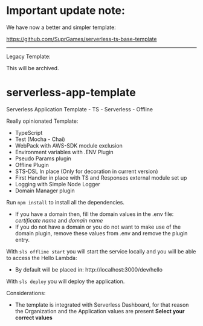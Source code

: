 # Important update note:

We have now a better and simpler template:

https://github.com/SuprGames/serverless-ts-base-template

------------------------------------------------------------------------------------------------------------

Legacy Template:

This will be archived.

# serverless-app-template
Serverless Application Template - TS - Serverless - Offline

Really opinionated Template:

* TypeScript
* Test (Mocha - Chai)
* WebPack with AWS-SDK module exclusion
* Environment variables with .ENV Plugin
* Pseudo Params plugin 
* Offline Plugin
* STS-DSL In place (Only for decoration in current version)
* First Handler in place with TS and Responses external module set up
* Logging with Simple Node Logger
* Domain Manager plugin


Run `npm install` to install all the dependencies.

* If you have a domain then, fill the domain values in the .env file: *certificate name* and *domain name*
* If you do not have a domain or you do not want to make use of the domain plugin, remove these values from .env and remove the plugin entry.

With `sls offline start` you will start the service locally and you will be able to access the Hello Lambda:
* By default will be placed in: http://localhost:3000/dev/hello

With `sls deploy` you will deploy the application.

Considerations:
* The template is integrated with Serverless Dashboard, for that reason the Organization and the Application values are present **Select your correct values**

